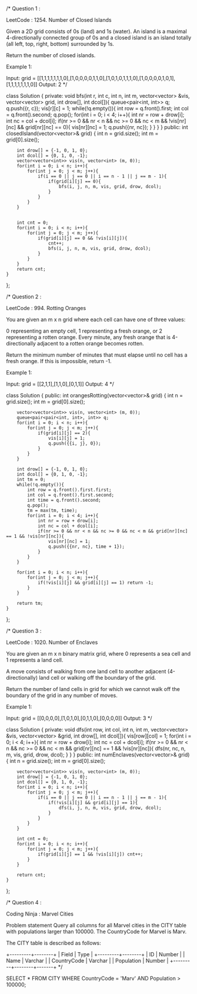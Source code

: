 /*
Question 1 :

LeetCode : 1254. Number of Closed Islands

Given a 2D grid consists of 0s (land) and 1s (water).  An island is a maximal 4-directionally connected group of 0s and a closed island is an island totally (all left, top, right, bottom) surrounded by 1s.

Return the number of closed islands.

Example 1:

Input: grid = [[1,1,1,1,1,1,1,0],[1,0,0,0,0,1,1,0],[1,0,1,0,1,1,1,0],[1,0,0,0,0,1,0,1],[1,1,1,1,1,1,1,0]]
Output: 2
*/

class Solution {
private:
    void bfs(int r, int c, int n, int m, vector<vector<int>> &vis, vector<vector<int>> grid, int drow[], int dcol[]){
        queue<pair<int, int>> q;
        q.push({r, c});
        vis[r][c] = 1;
        while(!q.empty()){
            int row = q.front().first;
            int col = q.front().second;
            q.pop();
            for(int i = 0; i < 4; i++){
                int nr = row + drow[i];
                int nc = col + dcol[i];
                if(nr >= 0 && nr < n && nc >= 0 && nc < m && !vis[nr][nc] && grid[nr][nc] == 0){
                    vis[nr][nc] = 1;
                    q.push({nr, nc});
                }
            }
        }
    }
public:
    int closedIsland(vector<vector<int>>& grid) {
        int n = grid.size();
        int m = grid[0].size();

        
        int drow[] = {-1, 0, 1, 0};
        int dcol[] = {0, 1, 0, -1};
        vector<vector<int>> vis(n, vector<int> (m, 0));
        for(int i = 0; i < n; i++){
            for(int j = 0; j < m; j++){
                if(i == 0 || j == 0 || i == n - 1 || j == m - 1){
                    if(grid[i][j] == 0){
                        bfs(i, j, n, m, vis, grid, drow, dcol);
                    }
                }
            }
        }
        
        
        int cnt = 0;
        for(int i = 0; i < n; i++){
            for(int j = 0; j < m; j++){
                if(grid[i][j] == 0 && !vis[i][j]){
                    cnt++;
                    bfs(i, j, n, m, vis, grid, drow, dcol);
                }
            }
        }
        return cnt;
    }
};


/*
Question 2 : 

LeetCode : 994. Rotting Oranges

You are given an m x n grid where each cell can have one of three values:

0 representing an empty cell,
1 representing a fresh orange, or
2 representing a rotten orange.
Every minute, any fresh orange that is 4-directionally adjacent to a rotten orange becomes rotten.

Return the minimum number of minutes that must elapse until no cell has a fresh orange. If this is impossible, return -1.

Example 1:

Input: grid = [[2,1,1],[1,1,0],[0,1,1]]
Output: 4
*/

class Solution {
public:
    int orangesRotting(vector<vector<int>>& grid) {
        int n = grid.size();
        int m = grid[0].size();

        vector<vector<int>> vis(n, vector<int> (m, 0));
        queue<pair<pair<int, int>, int>> q;
        for(int i = 0; i < n; i++){
            for(int j = 0; j < m; j++){
                if(grid[i][j] == 2){
                    vis[i][j] = 1;
                    q.push({{i, j}, 0});
                }
            }
        }

        int drow[] = {-1, 0, 1, 0};
        int dcol[] = {0, 1, 0, -1};
        int tm = 0;
        while(!q.empty()){
            int row = q.front().first.first;
            int col = q.front().first.second;
            int time = q.front().second;
            q.pop();
            tm = max(tm, time);
            for(int i = 0; i < 4; i++){
                int nr = row + drow[i];
                int nc = col + dcol[i];
                if(nr >= 0 && nr < n && nc >= 0 && nc < m && grid[nr][nc] == 1 && !vis[nr][nc]){
                    vis[nr][nc] = 1;
                    q.push({{nr, nc}, time + 1});
                }
            }
        }

        for(int i = 0; i < n; i++){
            for(int j = 0; j < m; j++){
                if(!vis[i][j] && grid[i][j] == 1) return -1;
            }
        }

        return tm;
    }
};



/*
Question 3 : 

LeetCode : 1020. Number of Enclaves

You are given an m x n binary matrix grid, where 0 represents a sea cell and 1 represents a land cell.

A move consists of walking from one land cell to another adjacent (4-directionally) land cell or walking off the boundary of the grid.

Return the number of land cells in grid for which we cannot walk off the boundary of the grid in any number of moves.

Example 1:

Input: grid = [[0,0,0,0],[1,0,1,0],[0,1,1,0],[0,0,0,0]]
Output: 3
*/

class Solution {
private:
    void dfs(int row, int col, int n, int m, vector<vector<int>> &vis, vector<vector<int>> &grid, int drow[], int dcol[]){
        vis[row][col] = 1;
        for(int i = 0; i < 4; i++){
            int nr = row + drow[i];
            int nc = col + dcol[i];
            if(nr >= 0 && nr < n && nc >= 0 && nc < m && grid[nr][nc] == 1 && !vis[nr][nc]){
                dfs(nr, nc, n, m, vis, grid, drow, dcol);
            }
        }
    }
public:
    int numEnclaves(vector<vector<int>>& grid) {
        int n = grid.size();
        int m = grid[0].size();

        vector<vector<int>> vis(n, vector<int> (m, 0));
        int drow[] = {-1, 0, 1, 0};
        int dcol[] = {0, 1, 0, -1};
        for(int i = 0; i < n; i++){
            for(int j = 0; j < m; j++){
                if(i == 0 || j == 0 || i == n - 1 || j == m - 1){
                    if(!vis[i][j] && grid[i][j] == 1){
                        dfs(i, j, n, m, vis, grid, drow, dcol);
                    }
                }
            }
        }

        int cnt = 0;
        for(int i = 0; i < n; i++){
            for(int j = 0; j < m; j++){
                if(grid[i][j] == 1 && !vis[i][j]) cnt++;
            }
        }

        return cnt;
    }
};



/*
Question 4 :

Coding Ninja : Marvel Cities

Problem statement
Query all columns for all Marvel cities in the CITY table with populations larger than 100000. The CountryCode for Marvel is Marv.

The CITY table is described as follows:

+---------+--------+
| Field  |  Type    |
+---------+--------+
|   ID    |  Number  | 
|   Name  | Varchar  |
|   CountryCode | Varchar  |
|   Population |   Number  | 
+---------+--------+-------+
*/

SELECT * FROM CITY 
WHERE CountryCode = 'Marv' AND Population > 100000;